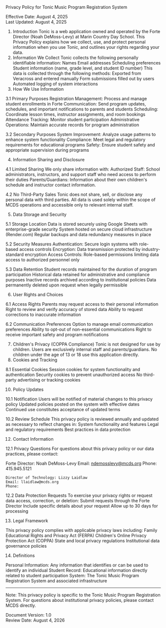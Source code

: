 Privacy Policy for Tonic Music Program Registration System

Effective Date: August 4, 2025  
Last Updated: August 4, 2025

1. Introduction
Tonic is a web application owned and operated by the Forte Director (Noah DeMoss-Levy) at Marin Country Day School. This Privacy Policy explains how we collect, use, and protect personal information when you use Tonic, and outlines your rights regarding your data.
2. Information We Collect
Tonic collects the following personally identifiable information:
Names
Email addresses
Scheduling preferences
Student information (name, grade level, and student ID number)
This data is collected through the following methods:
Exported from Veracross and entered manually
Form submissions filled out by users
Automated logging of system interactions
3. How We Use Information

3.1 Primary Purposes
Registration Management: Process and manage student enrollments in Forte
Communication: Send program updates, schedules, and important notifications to parents and students
Scheduling: Coordinate lesson times, instructor assignments, and room bookings
Attendance Tracking: Monitor student participation
Administrative Operations: Maintain accurate records for program administration

3.2 Secondary Purposes
System Improvement: Analyze usage patterns to enhance system functionality
Compliance: Meet legal and regulatory requirements for educational programs
Safety: Ensure student safety and appropriate supervision during programs

4. Information Sharing and Disclosure

4.1 Limited Sharing
We only share information with:
Authorized Staff: School administrators, instructors, and support staff who need access to perform their duties
Parents/Guardians: Information about their own children's schedule and instructor contact information.

4.2 No Third-Party Sales
Tonic does not share, sell, or disclose any personal data with third parties. All data is used solely within the scope of MCDS operations and accessible only to relevant internal staff.

5. Data Storage and Security

5.1 Storage Location
Data is stored securely using Google Sheets with enterprise-grade security
System hosted on secure cloud infrastructure (Render.com)
Regular backups and data redundancy measures in place

5.2 Security Measures
Authentication: Secure login systems with role-based access controls
Encryption: Data transmission protected by industry-standard encryption
Access Controls: Role-based permissions limiting data access to authorized personnel only

5.3 Data Retention
Student records maintained for the duration of program participation
Historical data retained for administrative and compliance purposes
Inactive records archived according to institutional policies
Data permanently deleted upon request when legally permissible

6. User Rights and Choices

6.1 Access Rights
Parents may request access to their personal information
Right to review and verify accuracy of stored data
Ability to request corrections to inaccurate information

6.2 Communication Preferences
Option to manage email communication preferences
Ability to opt-out of non-essential communications
Right to receive important safety and program notifications

7. Children's Privacy (COPPA Compliance)
Tonic is not designed for use by children. Users are exclusively internal staff and parents/guardians. No children under the age of 13 or 18 use this application directly.
8. Cookies and Tracking

8.1 Essential Cookies
Session cookies for system functionality and authentication
Security cookies to prevent unauthorized access
No third-party advertising or tracking cookies

10. Policy Updates

10.1 Notification
Users will be notified of material changes to this privacy policy
Updated policies posted on the system with effective dates
Continued use constitutes acceptance of updated terms

10.2 Review Schedule
This privacy policy is reviewed annually and updated as necessary to reflect changes in:
System functionality and features
Legal and regulatory requirements
Best practices in data protection

12. Contact Information

12.1 Privacy Questions
For questions about this privacy policy or our data practices, please contact:

Forte Director: Noah DeMoss-Levy
Email: ndemosslevy@mcds.org 
Phone: 415.945.5121

	Director of Technology: Lizzy Laidlaw
	Email: llaidlaw@mcds.org
	Phone: 


12.2 Data Protection Requests
To exercise your privacy rights or request data access, correction, or deletion:
Submit requests through the Forte Director
Include specific details about your request
Allow up to 30 days for processing

13. Legal Framework

This privacy policy complies with applicable privacy laws including:
Family Educational Rights and Privacy Act (FERPA)
Children's Online Privacy Protection Act (COPPA)
State and local privacy regulations
Institutional data governance policies

14. Definitions

Personal Information: Any information that identifies or can be used to identify an individual
Student Record: Educational information directly related to student participation
System: The Tonic Music Program Registration System and associated infrastructure

---

Note: This privacy policy is specific to the Tonic Music Program Registration System. For questions about institutional privacy policies, please contact MCDS directly.

Document Version: 1.0  
Review Date: August 4, 2026

